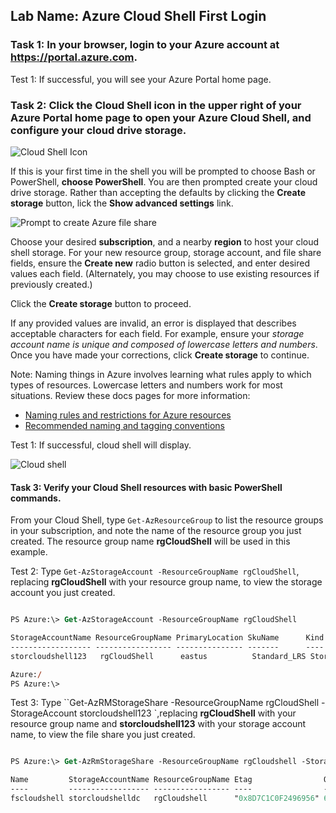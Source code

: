 ## Lab Name: Azure Cloud Shell First Login

### Task 1: In your browser, login to your Azure account at **https://portal.azure.com**.

Test 1: If successful, you will see your Azure Portal home page.

### Task 2: Click the Cloud Shell icon in the upper right of your Azure Portal home page to open your Azure Cloud Shell, and configure your cloud drive storage.

![Cloud Shell Icon](https://i.imgur.com/nLx6dsO.png)

If this is your first time in the shell you will be prompted to choose Bash or PowerShell, **choose PowerShell**. You are then prompted create your cloud drive storage. Rather than accepting the defaults by clicking the **Create storage** button, lick the **Show advanced settings** link.

![Prompt to create Azure file share](https://i.imgur.com/7EdXAsL.png)

Choose your desired **subscription**, and a nearby **region** to host your cloud shell storage. For your new resource group, storage account, and file share fields, ensure the **Create new** radio button is selected, and enter desired values each field. (Alternately, you may choose to use existing resources if previously created.)

Click the **Create storage** button to proceed.

If any provided values are invalid, an error is displayed that describes acceptable characters for each field. For example, ensure your *storage account name is unique and composed of lowercase letters and numbers*. Once you have made your corrections, click **Create storage** to continue.

Note: Naming things in Azure involves learning what rules apply to which types of resources. Lowercase letters and numbers work for most situations. Review these docs pages for more information:
* [Naming rules and restrictions for Azure resources](https://docs.microsoft.com/en-us/azure/azure-resource-manager/management/resource-name-rules)
*  [Recommended naming and tagging conventions](https://docs.microsoft.com/en-us/azure/cloud-adoption-framework/ready/azure-best-practices/naming-and-tagging) 

Test 1: If successful, cloud shell will display.

![Cloud shell](https://i.imgur.com/t27N5kH.png)

#### Task 3: Verify your Cloud Shell resources with basic PowerShell commands.

From your Cloud Shell, type `Get-AzResourceGroup` to list the resource groups in your subscription, and note the name of the resource group you just created. The resource group name **rgCloudShell** will be used in this example.

Test 2: Type `Get-AzStorageAccount -ResourceGroupName rgCloudShell`, replacing **rgCloudShell** with your resource group name, to view the storage account you just created.

```ps

PS Azure:\> Get-AzStorageAccount -ResourceGroupName rgCloudShell

StorageAccountName ResourceGroupName PrimaryLocation SkuName      Kind      AccessTier CreationTime         ProvisioningState EnableHttpsTrafficOnly LargeFileShares
------------------ ----------------- --------------- -------      ----      ---------- ------------         ----------------- ---------------------- ---------------
storcloudshell123   rgCloudShell      eastus          Standard_LRS StorageV2 Hot        3/6/2020 11:21:39 AM Succeeded         True

Azure:/
PS Azure:\>
```

Test 3: Type ``Get-AzRMStorageShare -ResourceGroupName rgCloudShell -StorageAccount storcloudshell123 `,replacing **rgCloudShell** with your resource group name and **storcloudshell123** with your storage account name, to view the file share you just created.

```ps

PS Azure:\> Get-AzRmStorageShare -ResourceGroupName rgCloudshell -StorageAccountName storcloudshell123

Name         StorageAccountName ResourceGroupName Etag                QuotaGiB LastModifiedTime
----         ------------------ ----------------- ----                -------- ----------------
fscloudshell storcloudshelldc   rgCloudshell      "0x8D7C1C0F2496956" 6        2020-03-06 11:24:33Z
```